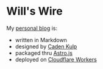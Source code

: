 # Will's Wire

My [personal blog](https://willswire.com) is:

  - written in Markdown
  - designed by [Caden Kulp](https://cadens.studio)
  - packaged thru [Astro.js](https://astro.build)
  - deployed on [Cloudflare Workers](https://workers.cloudflare.com)